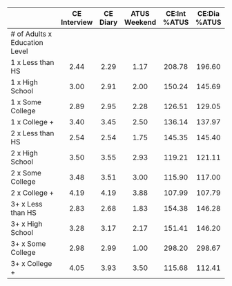 
|                      | CE<br>Interview |  CE<br>Diary | ATUS<br>Weekend | CE:Int<br>%ATUS | CE:Dia<br>%ATUS |
| -------------------- | :----------: | :----------: | :----------: | :----------: | :----------: |
| # of Adults x Education Level |              |              |              |              |              |
| 1 x Less than HS     |         2.44 |         2.29 |         1.17 |       208.78 |       196.60 |
| 1 x High School      |         3.00 |         2.91 |         2.00 |       150.24 |       145.69 |
| 1 x Some College     |         2.89 |         2.95 |         2.28 |       126.51 |       129.05 |
| 1 x College +        |         3.40 |         3.45 |         2.50 |       136.14 |       137.97 |
| 2 x Less than HS     |         2.54 |         2.54 |         1.75 |       145.35 |       145.40 |
| 2 x High School      |         3.50 |         3.55 |         2.93 |       119.21 |       121.11 |
| 2 x Some College     |         3.48 |         3.51 |         3.00 |       115.90 |       117.00 |
| 2 x College +        |         4.19 |         4.19 |         3.88 |       107.99 |       107.79 |
| 3+ x Less than HS    |         2.83 |         2.68 |         1.83 |       154.38 |       146.28 |
| 3+ x High School     |         3.28 |         3.17 |         2.17 |       151.41 |       146.20 |
| 3+ x Some College    |         2.98 |         2.99 |         1.00 |       298.20 |       298.67 |
| 3+ x College +       |         4.05 |         3.93 |         3.50 |       115.68 |       112.41 |

